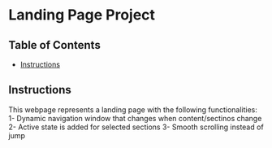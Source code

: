 # Landing Page Project

## Table of Contents

* [Instructions](#instructions)

## Instructions

This webpage represents a landing page with the following functionalities:
1- Dynamic navigation window that changes when content/sectinos change
2- Active state is added for selected sections
3- Smooth scrolling instead of jump
